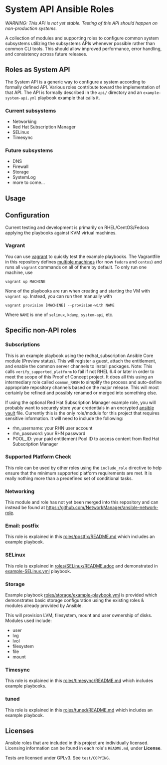 # System API Ansible Roles

_WARNING: This API is not yet stable. Testing of this API should happen on non-production systems._

A collection of modules and supporting roles to configure common system subsystems utilizing the subsystems APIs whenever possible rather than common CLI tools.  This should allow improved performance, error handling, and consistency across future releases.

## Roles as System API

The System API is a generic way to configure a system according to formally defined API.
Various roles contribute toward the implementation of that API. The API is formally
described in the ```api/``` directory and an ```example-system-api.yml``` playbook example
that calls it.

### Current subsystems
- Networking
- Red Hat Subscription Manager
- SELinux
- Timesync

### Future subsystems
- DNS
- Firewall
- Storage
- SystemLog
- more to come...

## Usage

## Configuration
Current testing and development is primarily on RHEL/CentOS/Fedora applying the playbooks against KVM virtual machines.

### Vagrant

You can use [vagrant](http://vagrantup.com) to quickly test the example playbooks. The Vagrantfile in this repository defines [multiple machines](https://www.vagrantup.com/docs/multi-machine/) (for now `fedora` and `centos`) and runs all `vagrant` commands on all of them by default. To only run one machine, use

```shell
vagrant up MACHINE
```

None of the playbooks are run when creating and starting the VM with `vagrant up`. Instead, you can run then manually with

```shell
vagrant provision [MACHINE] --provision-with NAME
```

Where `NAME` is one of `selinux`, `kdump`, `system-api`, etc.

## Specific non-API roles

### Subscriptions

This is an example playbook using the redhat_subscription Ansible Core module (Preview status). This will register a guest, attach the entitlement, and enable the common server channels to install packages.  Note:  This calls `verify_supported_platform` to fail if not RHEL 6.4 or later in order to meet the scope of this Proof of Concept project.  It does all this using an intermediary role called `common_RHSM` to simplify the process and auto-define appropriate repository channels based on the major release.  This will most certainly be refined and possibly renamed or merged into something else.

If using the optional Red Hat Subscription Manager example role, you will probably want to securely store your credentials in an encrypted [ansible vault](http://docs.ansible.com/ansible/playbooks_vault.html) file.  Currently this is the only role/module for this project that requires sensitive information.  It will need to include the following:

* rhn_username: your RHN user account
* rhn_password: your RHN password
* POOL_ID: your paid entitlement Pool ID to access content from Red Hat Subscription Manager


### Supported Platform Check
This role can be used by other roles using the `include_role` directive to help ensure that the minimum supported platform requirements are met.  It is really nothing more than a predefined set of conditional tasks.

### Networking
This module and role has not yet been merged into this repository and can instead be found at <https://github.com/NetworkManager/ansible-network-role>.

### Email: postfix
This role is explained in this [roles/postfix/README.md](https://github.com/cockpit-project/poc-sysmgmt-roles/blob/master/roles/postfix/README.md) which includes an example playbook.

### SELinux
This role is explained in [roles/SELinux/README.adoc](https://github.com/cockpit-project/poc-sysmgmt-roles/blob/master/README.adoc) and demonstrated in [example-SELinux.yml](https://github.com/cockpit-project/poc-sysmgmt-roles/blob/master/example-playbook.yml) playbook.

### Storage
Example playbook [roles/storage/example-playbook.yml](https://github.com/cockpit-project/poc-sysmgmt-roles/blob/master/roles/storage/example-playbook.yml) is provided which demonstrates basic storage configuration using the existing roles & modules already provided by Ansible.

This will provision LVM, filesystem, mount and user ownership of disks.  Modules used include:

- user
- lvg
- lvol
- filesystem
- file
- mount

### Timesync
This role is explained in this [roles/timesync/README.md](https://github.com/cockpit-project/poc-sysmgmt-roles/blob/master/roles/timesync/README.md) which includes example playbooks.

### tuned
This role is explained in this [roles/tuned/README.md](https://github.com/cockpit-project/poc-sysmgmt-roles/blob/master/roles/tuned/README.md) which includes an example playbook.

## Licenses
Ansible roles that are included in this project are individually licensed. Licensing information can be found in each role's `README.md`, under **License**.

Tests are licensed under GPLv3. See `test/COPYING`.
